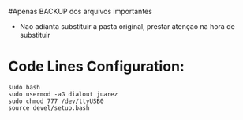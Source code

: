 #Apenas BACKUP dos arquivos importantes

* Nao adianta substituir a pasta original, prestar atençao na hora de substituir  

# Code Lines Configuration:

```{r, engine='bash', Config_code_lines}
sudo bash
sudo usermod -aG dialout juarez
sudo chmod 777 /dev/ttyUSB0
source devel/setup.bash
```
